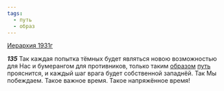 ```yaml
---
tags:
  - путь
  - образ
---
```


[Иерархия 1931г](https://127.0.0.1:4002/agni/1931)

___135___
Так каждая попытка тёмных будет являться новою возможностью для Нас и бумерангом для противников, только таким [образом](../../../tags/#образ) [путь](../../../tags/#путь) прояснится, и каждый шаг врага будет собственной западнёй. Так Мы побеждаем. Такое важное время. Такое напряжённое время!   

